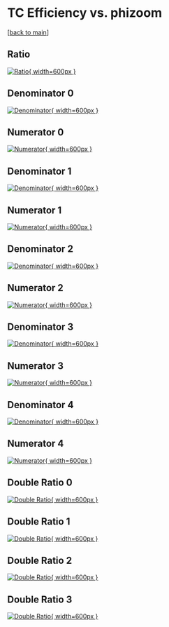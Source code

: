 # TC Efficiency vs. phizoom

[[back to main](./)]



## Ratio

[![Ratio](../mtv/var/TC_vtr_11_1_eff_phizoom.png){ width=600px }](../mtv/var/TC_vtr_11_1_eff_phizoom.pdf)

## Denominator 0

[![Denominator](../mtv/den/TC_vtr_11_1_eff_phizoom_den0.png){ width=600px }](../mtv/den/TC_vtr_11_1_eff_phizoom_den0.pdf)

## Numerator 0

[![Numerator](../mtv/num/TC_vtr_11_1_eff_phizoom_num0.png){ width=600px }](../mtv/num/TC_vtr_11_1_eff_phizoom_num0.pdf)

## Denominator 1

[![Denominator](../mtv/den/TC_vtr_11_1_eff_phizoom_den1.png){ width=600px }](../mtv/den/TC_vtr_11_1_eff_phizoom_den1.pdf)

## Numerator 1

[![Numerator](../mtv/num/TC_vtr_11_1_eff_phizoom_num1.png){ width=600px }](../mtv/num/TC_vtr_11_1_eff_phizoom_num1.pdf)

## Denominator 2

[![Denominator](../mtv/den/TC_vtr_11_1_eff_phizoom_den2.png){ width=600px }](../mtv/den/TC_vtr_11_1_eff_phizoom_den2.pdf)

## Numerator 2

[![Numerator](../mtv/num/TC_vtr_11_1_eff_phizoom_num2.png){ width=600px }](../mtv/num/TC_vtr_11_1_eff_phizoom_num2.pdf)

## Denominator 3

[![Denominator](../mtv/den/TC_vtr_11_1_eff_phizoom_den3.png){ width=600px }](../mtv/den/TC_vtr_11_1_eff_phizoom_den3.pdf)

## Numerator 3

[![Numerator](../mtv/num/TC_vtr_11_1_eff_phizoom_num3.png){ width=600px }](../mtv/num/TC_vtr_11_1_eff_phizoom_num3.pdf)

## Denominator 4

[![Denominator](../mtv/den/TC_vtr_11_1_eff_phizoom_den4.png){ width=600px }](../mtv/den/TC_vtr_11_1_eff_phizoom_den4.pdf)

## Numerator 4

[![Numerator](../mtv/num/TC_vtr_11_1_eff_phizoom_num4.png){ width=600px }](../mtv/num/TC_vtr_11_1_eff_phizoom_num4.pdf)

## Double Ratio 0

[![Double Ratio](../mtv/ratio/TC_vtr_11_1_eff_phizoom_ratio0.png){ width=600px }](../mtv/ratio/TC_vtr_11_1_eff_phizoom_ratio0.pdf)

## Double Ratio 1

[![Double Ratio](../mtv/ratio/TC_vtr_11_1_eff_phizoom_ratio1.png){ width=600px }](../mtv/ratio/TC_vtr_11_1_eff_phizoom_ratio1.pdf)

## Double Ratio 2

[![Double Ratio](../mtv/ratio/TC_vtr_11_1_eff_phizoom_ratio2.png){ width=600px }](../mtv/ratio/TC_vtr_11_1_eff_phizoom_ratio2.pdf)

## Double Ratio 3

[![Double Ratio](../mtv/ratio/TC_vtr_11_1_eff_phizoom_ratio3.png){ width=600px }](../mtv/ratio/TC_vtr_11_1_eff_phizoom_ratio3.pdf)

